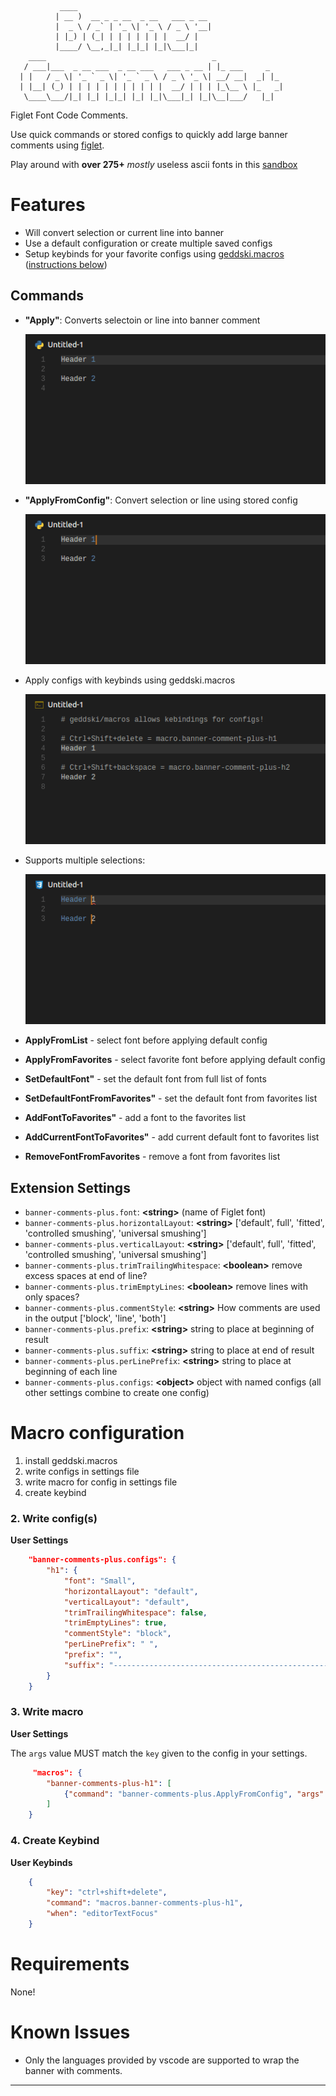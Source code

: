 ```
           ____
          | __ )  __ _ _ __  _ __   ___ _ __
          |  _ \ / _` | '_ \| '_ \ / _ \ '__|
          | |_) | (_| | | | | | | |  __/ |
          |____/ \__,_|_| |_|_| |_|\___|_|
    ____                                     _
   / ___|___  _ __ ___  _ __ ___   ___ _ __ | |_ ___     _
  | |   / _ \| '_ ` _ \| '_ ` _ \ / _ \ '_ \| __/ __|  _| |_
  | |__| (_) | | | | | | | | | | |  __/ | | | |_\__ \ |_   _|
   \____\___/|_| |_| |_|_| |_| |_|\___|_| |_|\__|___/   |_|
```

Figlet Font Code Comments.

Use quick commands or stored configs to quickly add large banner comments using [figlet](https://www.npmjs.com/package/figlet). 

Play around with **over 275+** _mostly_ useless ascii fonts in this [sandbox](http://patorjk.com/software/taag/)

# Features

- Will convert selection or current line into banner
- Use a default configuration or create multiple saved configs
- Setup keybinds for your favorite configs using [geddski.macros](https://marketplace.visualstudio.com/items?itemName=geddski.macros) ([instructions below](#macro-configuration))

## Commands

- **"Apply"**: Converts selectoin or line into banner comment

    ![feature 'Apply'](images/apply.gif)

- **"ApplyFromConfig"**: Convert selection or line using stored config

    ![feature 'ApplyFromConfig'](images/applyFromConfig.gif)

- Apply configs with keybinds using geddski.macros

    ![feature 'Apply Config with Keybind'](images/keybinds.gif)

- Supports multiple selections:

    ![feature 'Multiple Selections'](images/multi-selection.gif)

- **ApplyFromList** - select font before applying default config
- **ApplyFromFavorites** - select favorite font before applying default config
- **SetDefaultFont"** - set the default font from full list of fonts
- **SetDefaultFontFromFavorites"** - set the default font from favorites list
- **AddFontToFavorites"** - add a font to the favorites list
- **AddCurrentFontToFavorites"** - add current default font to favorites list
- **RemoveFontFromFavorites** - remove a font from favorites list

## Extension Settings

- `banner-comments-plus.font`: **<string\>** (name of Figlet font)
- `banner-comments-plus.horizontalLayout`: **<string\>** ['default', full', 'fitted', 'controlled smushing', 'universal smushing']
- `banner-comments-plus.verticalLayout`: **<string\>** ['default', full', 'fitted', 'controlled smushing', 'universal smushing']
- `banner-comments-plus.trimTrailingWhitespace`: **<boolean\>** remove excess spaces at end of line?
- `banner-comments-plus.trimEmptyLines`: **<boolean\>** remove lines with only spaces?
- `banner-comments-plus.commentStyle`: **<string\>** How comments are used in the output ['block', 'line', 'both']
- `banner-comments-plus.prefix`: **<string\>** string to place at beginning of result
- `banner-comments-plus.suffix`: **<string\>** string to place at end of result
- `banner-comments-plus.perLinePrefix`: **<string\>** string to place at beginning of each line
- `banner-comments-plus.configs`: **<object\>** object with named configs (all other settings combine to create one config)


# Macro configuration

1. install geddski.macros
2. write configs in settings file
3. write macro for config in settings file
4. create keybind


### 2. Write config(s)

**User Settings**
``` json
    "banner-comments-plus.configs": {
        "h1": {
            "font": "Small",
            "horizontalLayout": "default",
            "verticalLayout": "default",
            "trimTrailingWhitespace": false,
            "trimEmptyLines": true,
            "commentStyle": "block",
            "perLinePrefix": " ",
            "prefix": "",
            "suffix": "--------------------------------------------------"
        }
    }
```

### 3. Write macro

**User Settings**

The `args` value MUST match the `key` given to the config in your settings.

``` json
     "macros": {
        "banner-comments-plus-h1": [
            {"command": "banner-comments-plus.ApplyFromConfig", "args": "h1"},
        ]
    }
```

### 4. Create Keybind

**User Keybinds**
``` json
    {
        "key": "ctrl+shift+delete",
        "command": "macros.banner-comments-plus-h1",
        "when": "editorTextFocus"
    }
```


# Requirements

None!



# Known Issues

- Only the languages provided by vscode are supported to wrap the banner with comments.

-----------------------------------------------------------------------------------------------------------